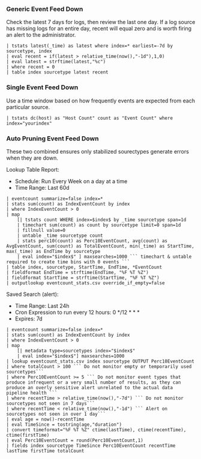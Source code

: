 ### Generic Event Feed Down
Check the latest 7 days for logs, then review the last one day. If a log source has missing logs for an entire day, recent will equal zero and is worth firing an alert to the administrator.
```
| tstats latest(_time) as latest where index=* earliest=-7d by sourcetype, index
| eval recent = if(latest > relative_time(now(),"-1d"),1,0)
| eval latest = strftime(latest,"%c")
| where recent = 0
| table index sourcetype latest recent
```

### Single Event Feed Down

Use a time window based on how frequently events are expected from each particular source.
```
| tstats dc(host) as "Host Count" count as "Event Count" where index="yourindex"
```

### Auto Pruning Event Feed Down
These two combined ensures only stabilized sourectypes generate errors when they are down.

Lookup Table Report:
- Schedule: Run Every Week on a day at a time
- Time Range: Last 60d
```
| eventcount summarize=false index=* 
| stats sum(count) as IndexEventCount by index 
| where IndexEventCount > 0 
| map 
    [| tstats count WHERE index=$index$ by _time sourcetype span=1d 
    | timechart sum(count) as count by sourcetype limit=0 span=1d 
    | fillnull value=0 
    | untable _time sourcetype count
    | stats perc10(count) as Perc10EventCount, avg(count) as AvgEventCount, sum(count) as TotalEventCount, min(_time) as StartTime, max(_time) as EndTime by sourcetype 
    | eval index="$index$" ] maxsearches=1000 ``` timechart & untable required to create time bins with 0 events ```
| table index, sourcetype, StartTime, EndTime, *EventCount
| fieldformat EndTime = strftime(EndTime, "%F %T %Z") 
| fieldformat StartTime = strftime(StartTime, "%F %T %Z") 
| outputlookup eventcount_stats.csv override_if_empty=false
```

Saved Search (alert):
- Time Range: Last 24h
- Cron Expression to run every 12 hours: 0 */12 * * *
- Expires: 7d
```
| eventcount summarize=false index=* 
| stats sum(count) as IndexEventCount by index 
| where IndexEventCount > 0 
| map 
    [| metadata type=sourcetypes index="$index$" 
    | eval index="$index$"] maxsearches=1000 
| lookup eventcount_stats.csv index sourcetype OUTPUT Perc10EventCount 
| where totalCount > 100 ``` Do not monitor empty or temporarily used sourcetypes```
| where Perc10EventCount >= 5 ``` Do not monitor event types that produce infrequent or a very small number of results, as they can produce an overly sensitive alert unrelated to the actual data pipeline health ```
| where recentTime > relative_time(now(),"-7d") ``` Do not monitor sourcetypes not seen in 7 days```
| where recentTime < relative_time(now(),"-1d") ``` Alert on sourcetypes not seen in over 1 day```
| eval age = now()-recentTime
| eval TimeSince = tostring(age,"duration") 
| convert timeformat="%F %T %Z" ctime(lastTime), ctime(recentTime), ctime(firstTime) 
| eval Perc10EventCount = round(Perc10EventCount,1) 
| fields index sourcetype TimeSince Perc10EventCount recentTime lastTime firstTime totalCount
```
